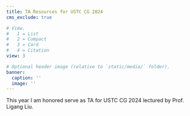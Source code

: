 ```yaml
---
title: TA Resources for USTC CG 2024
cms_exclude: true

# View.
#   1 = List
#   2 = Compact
#   3 = Card
#   4 = Citation
view: 3

# Optional header image (relative to `static/media/` folder).
banner:
  caption: ''
  image: ''
---
```


This year I am honored serve as TA for USTC CG 2024 lectured by Prof. Ligang Liu.

